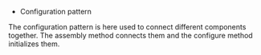 * Configuration pattern

The configuration pattern is here used to connect different components together.
The assembly method connects them and the configure method initializes them.
